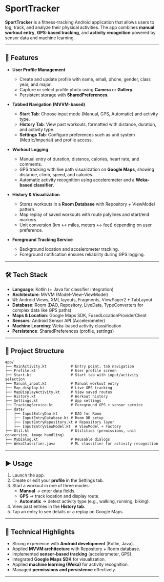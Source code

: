 # SportTracker

**SportTracker** is a fitness-tracking Android application that allows users to log, track, and analyze their physical activities. The app combines **manual workout entry**, **GPS-based tracking**, and **activity recognition** powered by sensor data and machine learning.  

---

## 🚀 Features

- **User Profile Management**  
  - Create and update profile with name, email, phone, gender, class year, and major.  
  - Capture or select profile photo using **Camera** or **Gallery**.  
  - Persistent storage with **SharedPreferences**.  

- **Tabbed Navigation (MVVM-based)**  
  - **Start Tab**: Choose input mode (Manual, GPS, Automatic) and activity type.  
  - **History Tab**: View past workouts, formatted with distance, duration, and activity type.  
  - **Settings Tab**: Configure preferences such as unit system (Metric/Imperial) and profile access.  

- **Workout Logging**  
  - Manual entry of duration, distance, calories, heart rate, and comments.  
  - GPS tracking with live path visualization on **Google Maps**, showing distance, climb, speed, and calories.  
  - Automatic activity recognition using accelerometer and a **Weka-based classifier**.  

- **History & Visualization**  
  - Stores workouts in a **Room Database** with Repository + ViewModel pattern.  
  - Map replay of saved workouts with route polylines and start/end markers.  
  - Unit conversion (km ↔ miles, meters ↔ feet) depending on user preference.  

- **Foreground Tracking Service**  
  - Background location and accelerometer tracking.  
  - Foreground notification ensures reliability during GPS logging.  

---

## 🛠 Tech Stack

- **Language**: Kotlin (+ Java for classifier integration)  
- **Architecture**: MVVM (Model–View–ViewModel)  
- **UI**: Android Views, XML layouts, Fragments, ViewPager2 + TabLayout  
- **Database**: Room (DAO, Repository, LiveData, TypeConverters for complex data like GPS paths)  
- **Maps & Location**: Google Maps SDK, FusedLocationProviderClient  
- **Sensors**: Android Sensor API (Accelerometer)  
- **Machine Learning**: Weka-based activity classification  
- **Persistence**: SharedPreferences (profile, settings)  

---

## 📂 Project Structure

```
app/
├── MainActivity.kt           # Entry point, tab navigation
├── Profile.kt                # User profile screen
├── Start.kt                  # Start tab with input/activity selection
├── Manual_input.kt           # Manual workout entry
├── Map_display.kt            # Live GPS tracking
├── MapDisplayActivity.kt     # View saved routes
├── History.kt                # Workout history
├── Settings.kt               # App settings
├── TrackingService.kt        # Foreground GPS + sensor service
├── data/
│   ├── InputEntryDao.kt      # DAO for Room
│   ├── InputEntryDatabase.kt # Room DB setup
│   ├── InputEntryRepository.kt # Repository layer
│   ├── InputEntryViewModel.kt  # ViewModel + Factory
├── Util.kt                   # Utilities (permissions, unit conversion, image handling)
├── MyDialog.kt               # Reusable dialogs
├── WekaClassifier.java       # ML classifier for activity recognition
```

---

## ▶️ Usage

1. Launch the app.  
2. Create or edit your **profile** in the Settings tab.  
3. Start a workout in one of three modes:  
   - **Manual** → enter data fields.  
   - **GPS** → track location and display route.  
   - **Automatic** → detect activity type (e.g., walking, running, biking).  
4. View past entries in the **History tab**.  
5. Tap an entry to see details or a replay on Google Maps.  

---

## 🎯 Technical Highlights

- Strong experience with **Android development** (Kotlin, Java).  
- Applied **MVVM architecture** with Repository + Room database.  
- Implemented **sensor-based tracking** (accelerometer, GPS).  
- Integrated **Google Maps SDK** for visualization.  
- Applied **machine learning (Weka)** for activity recognition.  
- Managed **permissions and persistence** effectively.  

---
